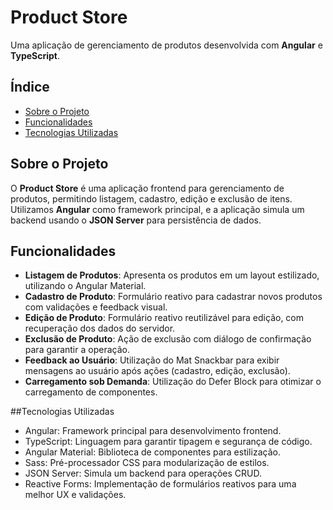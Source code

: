 # Product Store

Uma aplicação de gerenciamento de produtos desenvolvida com **Angular** e **TypeScript**.

## Índice
- [Sobre o Projeto](#sobre-o-projeto)
- [Funcionalidades](#funcionalidades)
- [Tecnologias Utilizadas](#tecnologias-utilizadas)

## Sobre o Projeto
O **Product Store** é uma aplicação frontend para gerenciamento de produtos, permitindo listagem, cadastro, edição e exclusão de itens. Utilizamos **Angular** como framework principal, e a aplicação simula um backend usando o **JSON Server** para persistência de dados.

## Funcionalidades
- **Listagem de Produtos**: Apresenta os produtos em um layout estilizado, utilizando o Angular Material.
- **Cadastro de Produto**: Formulário reativo para cadastrar novos produtos com validações e feedback visual.
- **Edição de Produto**: Formulário reativo reutilizável para edição, com recuperação dos dados do servidor.
- **Exclusão de Produto**: Ação de exclusão com diálogo de confirmação para garantir a operação.
- **Feedback ao Usuário**: Utilização do Mat Snackbar para exibir mensagens ao usuário após ações (cadastro, edição, exclusão).
- **Carregamento sob Demanda**: Utilização do Defer Block para otimizar o carregamento de componentes.

##Tecnologias Utilizadas
- Angular: Framework principal para desenvolvimento frontend.
- TypeScript: Linguagem para garantir tipagem e segurança de código.
- Angular Material: Biblioteca de componentes para estilização.
- Sass: Pré-processador CSS para modularização de estilos.
- JSON Server: Simula um backend para operações CRUD.
- Reactive Forms: Implementação de formulários reativos para uma melhor UX e validações.
